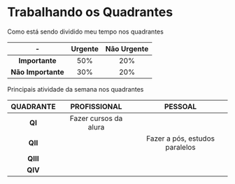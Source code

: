 # Trabalhando os Quadrantes

Como está sendo dividido meu tempo nos quadrantes

-|Urgente|Não Urgente
:-:|:-:|:-:
**Importante**|50%|20%
**Não Importante**|30%|20%

Principais atividade da semana nos quadrantes

QUADRANTE|PROFISSIONAL|PESSOAL
:-:|:-:|:-:
**QI**|Fazer cursos da alura|
**QII**||Fazer a pós, estudos paralelos
**QIII**||
**QIV**||

<!--stackedit_data:
eyJoaXN0b3J5IjpbLTE1Nzg3ODE3NzcsNzMwOTk4MTE2XX0=
-->